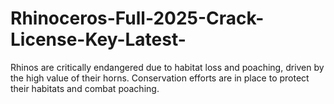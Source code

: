 # Rhinoceros-Full-2025-Crack-License-Key-Latest-
Rhinos are critically endangered due to habitat loss and poaching, driven by the high value of their horns. Conservation efforts are in place to protect their habitats and combat poaching.
